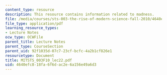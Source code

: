 ```yaml
---
content_type: resource
description: This resource contains information related to madness.
file: /media/courses/sts-003-the-rise-of-modern-science-fall-2010/4640efc818fa6f6dac2e6a156e49a6d3_MITSTS_003F10_lec22.pdf
file_type: application/pdf
learning_resource_types:
- Lecture Notes
ocw_type: OCWFile
parent_title: Lecture Notes
parent_type: CourseSection
parent_uid: 92f1035d-07c7-23cf-bcfc-4a2b1cf826e1
resourcetype: Document
title: MITSTS_003F10_lec22.pdf
uid: 4640efc8-18fa-6f6d-ac2e-6a156e49a6d3
---
```

